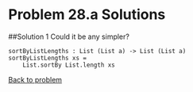 # Problem 28.a Solutions

##Solution 1
Could it be any simpler?
```
sortByListLengths : List (List a) -> List (List a) 
sortByListLengths xs = 
    List.sortBy List.length xs
```
[Back to problem](../p/p28a.md)